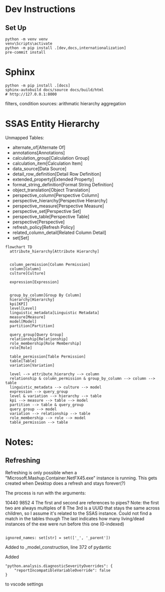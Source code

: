 # Dev Instructions


## Set Up

```shell
python -m venv venv
venv\Scripts\activate
python -m pip install .[dev,docs,internationalization]
pre-commit install
```

# Sphinx

```shell
python -m pip install .[docs]
sphinx-autobuild docs/source docs/build/html
# http://127.0.0.1:8000
```


filters, condition
sources:
  arithmatic
  hierarchy
  aggregation


# SSAS Entity Hierarchy

Unmapped Tables:
-   alternate_of[Alternate Of]
-   annotations[Annotations]
-   calculation_group[Calculation Group]
-   calculation_item[Calculation Item]
-   data_source[Data Source]
-   detail_row_definition[Detail Row Definition]
-   extended_property[Extended Property]
-   format_string_definition[Format String Definition]
-   object_translation[Object Translation]
-   perspective_column[Perspective Column]
-   perspective_hierarchy[Perspective Hierarchy]
-   perspective_measure[Perspective Measure]
-   perspective_set[Perspective Set]
-   perspective_table[Perspective Table]
-   perspective[Perspective]
-   refresh_policy[Refresh Policy]
-   related_column_detail[Related Column Detail]
-   set[Set]




```mermaid
flowchart TD
  attribute_hierarchy[Attribute Hierarchy]
  
  
  column_permission[Column Permission]
  column[Column]
  culture[Culture]
  
  expression[Expression]
  
  
  group_by_column[Group By Column]
  hierarchy[Hierarchy]
  kpi[KPI]
  level[Level]
  linguistic_metadata[Linguistic Metadata]
  measure[Measure]
  model[Model]
  partition[Partition]

  query_group[Query Group]
  relationship[Relationship]
  role_membership[Role Membership]
  role[Role]
  
  table_permission[Table Permission]
  table[Table]
  variation[Variation]

  level --> attribute_hierarchy --> column
  relationship & column_permission & group_by_column --> column --> table
  linguistic_metadata --> culture --> model
  expression --> query_group
  level & variation --> hierarchy --> table
  kpi --> measure --> table --> model
  partition --> table & query_group
  query_group --> model
  variation --> relationship --> table
  role_membership --> role --> model
  table_permission --> table

```

# Notes:

## Refreshing

Refreshing is only possible when a "Microsoft.Mashup.Container.NetFX45.exe" instance is running. This gets created when Desktop does a refresh and stays forever(?)

The process is run with the arguments:

10440 9852 <UUID> 4
The first and second are references to pipes? Note: the first two are always multiples of 8
The 3rd is a UUID that stays the same across children, so I assume it's related to the SSAS instance. Could not find a match in the tables though
The last indicates how many living/dead instances of the exe were run before this one (0-indexed)

## 

    ignored_names: set[str] = set(['_', '_parent'])


Added to _model_construction, line 372 of pydantic


Added 

    "python.analysis.diagnosticSeverityOverrides": {
        "reportIncompatibleVariableOverride": false
    }

to vscode settings